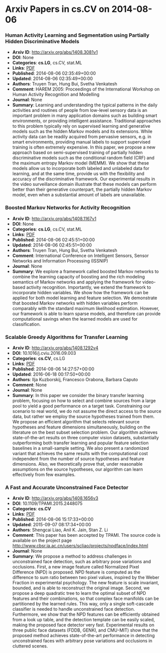 # Arxiv Papers in cs.CV on 2014-08-06
### Human Activity Learning and Segmentation using Partially Hidden Discriminative Models
- **Arxiv ID**: http://arxiv.org/abs/1408.3081v1
- **DOI**: None
- **Categories**: **cs.LG**, cs.CV, stat.ML
- **Links**: [PDF](http://arxiv.org/pdf/1408.3081v1)
- **Published**: 2014-08-06 02:35:49+00:00
- **Updated**: 2014-08-06 02:35:49+00:00
- **Authors**: Truyen Tran, Hung Bui, Svetha Venkatesh
- **Comment**: HAREM 2005: Proceedings of the International Workshop on Human
  Activity Recognition and Modelling
- **Journal**: None
- **Summary**: Learning and understanding the typical patterns in the daily activities and routines of people from low-level sensory data is an important problem in many application domains such as building smart environments, or providing intelligent assistance. Traditional approaches to this problem typically rely on supervised learning and generative models such as the hidden Markov models and its extensions. While activity data can be readily acquired from pervasive sensors, e.g. in smart environments, providing manual labels to support supervised training is often extremely expensive. In this paper, we propose a new approach based on semi-supervised training of partially hidden discriminative models such as the conditional random field (CRF) and the maximum entropy Markov model (MEMM). We show that these models allow us to incorporate both labeled and unlabeled data for learning, and at the same time, provide us with the flexibility and accuracy of the discriminative framework. Our experimental results in the video surveillance domain illustrate that these models can perform better than their generative counterpart, the partially hidden Markov model, even when a substantial amount of labels are unavailable.



### Boosted Markov Networks for Activity Recognition
- **Arxiv ID**: http://arxiv.org/abs/1408.1167v1
- **DOI**: None
- **Categories**: **cs.LG**, cs.CV, stat.ML
- **Links**: [PDF](http://arxiv.org/pdf/1408.1167v1)
- **Published**: 2014-08-06 02:45:51+00:00
- **Updated**: 2014-08-06 02:45:51+00:00
- **Authors**: Truyen Tran, Hung Bui, Svetha Venkatesh
- **Comment**: International Conference on Intelligent Sensors, Sensor Networks and
  Information Processing (ISSNIP)
- **Journal**: None
- **Summary**: We explore a framework called boosted Markov networks to combine the learning capacity of boosting and the rich modeling semantics of Markov networks and applying the framework for video-based activity recognition. Importantly, we extend the framework to incorporate hidden variables. We show how the framework can be applied for both model learning and feature selection. We demonstrate that boosted Markov networks with hidden variables perform comparably with the standard maximum likelihood estimation. However, our framework is able to learn sparse models, and therefore can provide computational savings when the learned models are used for classification.



### Scalable Greedy Algorithms for Transfer Learning
- **Arxiv ID**: http://arxiv.org/abs/1408.1292v4
- **DOI**: 10.1016/j.cviu.2016.09.003
- **Categories**: **cs.CV**, cs.LG
- **Links**: [PDF](http://arxiv.org/pdf/1408.1292v4)
- **Published**: 2014-08-06 14:27:57+00:00
- **Updated**: 2016-06-18 00:17:50+00:00
- **Authors**: Ilja Kuzborskij, Francesco Orabona, Barbara Caputo
- **Comment**: None
- **Journal**: None
- **Summary**: In this paper we consider the binary transfer learning problem, focusing on how to select and combine sources from a large pool to yield a good performance on a target task. Constraining our scenario to real world, we do not assume the direct access to the source data, but rather we employ the source hypotheses trained from them. We propose an efficient algorithm that selects relevant source hypotheses and feature dimensions simultaneously, building on the literature on the best subset selection problem. Our algorithm achieves state-of-the-art results on three computer vision datasets, substantially outperforming both transfer learning and popular feature selection baselines in a small-sample setting. We also present a randomized variant that achieves the same results with the computational cost independent from the number of source hypotheses and feature dimensions. Also, we theoretically prove that, under reasonable assumptions on the source hypotheses, our algorithm can learn effectively from few examples.



### A Fast and Accurate Unconstrained Face Detector
- **Arxiv ID**: http://arxiv.org/abs/1408.1656v3
- **DOI**: 10.1109/TPAMI.2015.2448075
- **Categories**: **cs.CV**
- **Links**: [PDF](http://arxiv.org/pdf/1408.1656v3)
- **Published**: 2014-08-06 15:17:33+00:00
- **Updated**: 2015-09-07 08:17:34+00:00
- **Authors**: Shengcai Liao, Anil K. Jain, Stan Z. Li
- **Comment**: This paper has been accepted by TPAMI. The source code is available
  on the project page
  http://www.cbsr.ia.ac.cn/users/scliao/projects/npdface/index.html
- **Journal**: None
- **Summary**: We propose a method to address challenges in unconstrained face detection, such as arbitrary pose variations and occlusions. First, a new image feature called Normalized Pixel Difference (NPD) is proposed. NPD feature is computed as the difference to sum ratio between two pixel values, inspired by the Weber Fraction in experimental psychology. The new feature is scale invariant, bounded, and is able to reconstruct the original image. Second, we propose a deep quadratic tree to learn the optimal subset of NPD features and their combinations, so that complex face manifolds can be partitioned by the learned rules. This way, only a single soft-cascade classifier is needed to handle unconstrained face detection. Furthermore, we show that the NPD features can be efficiently obtained from a look up table, and the detection template can be easily scaled, making the proposed face detector very fast. Experimental results on three public face datasets (FDDB, GENKI, and CMU-MIT) show that the proposed method achieves state-of-the-art performance in detecting unconstrained faces with arbitrary pose variations and occlusions in cluttered scenes.



